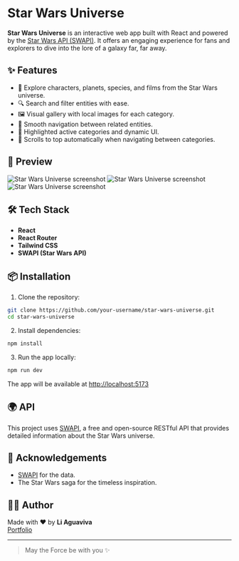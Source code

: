 # Star Wars Universe

**Star Wars Universe** is an interactive web app built with React and powered by the [Star Wars API (SWAPI)](https://swapi.py4e.com/). It offers an engaging experience for fans and explorers to dive into the lore of a galaxy far, far away.

## ✨ Features

- 🌌 Explore characters, planets, species, and films from the Star Wars universe.
- 🔍 Search and filter entities with ease.
- 🖼️ Visual gallery with local images for each category.
- 🎯 Smooth navigation between related entities.
- 🎨 Highlighted active categories and dynamic UI.
- 🚀 Scrolls to top automatically when navigating between categories.

## 📸 Preview

![Star Wars Universe screenshot](screenshots/swUniverse_gif1.gif)
![Star Wars Universe screenshot](screenshots/swUniverse_gif2.gif)
![Star Wars Universe screenshot](screenshots/swUniverse_gi3.gif)

## 🛠️ Tech Stack

- **React**
- **React Router**
- **Tailwind CSS**
- **SWAPI (Star Wars API)**

## 📦 Installation

1. Clone the repository:

```bash
git clone https://github.com/your-username/star-wars-universe.git
cd star-wars-universe
```

2. Install dependencies:

```bash
npm install
```

3. Run the app locally:

```bash
npm run dev
```

The app will be available at [http://localhost:5173](http://localhost:5173)

## 🌍 API

This project uses [SWAPI](https://swapi.py4e.com/), a free and open-source RESTful API that provides detailed information about the Star Wars universe.

## 🙌 Acknowledgements

- [SWAPI](https://swapi.py4e.com/) for the data.
- The Star Wars saga for the timeless inspiration.

## 🧑‍🚀 Author

Made with ❤️ by **Li Aguaviva**  
[Portfolio](https://li_aguaviva.artstation.com)

---

> May the Force be with you ✨
